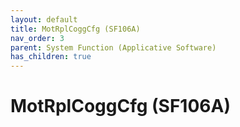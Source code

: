 ```yaml
---
layout: default
title: MotRplCoggCfg (SF106A)
nav_order: 3
parent: System Function (Applicative Software)
has_children: true
---
```

# MotRplCoggCfg (SF106A)
